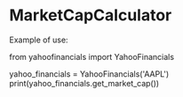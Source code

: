 # MarketCapCalculator
Example of use:

from yahoofinancials import YahooFinancials

yahoo_financials = YahooFinancials('AAPL')
print(yahoo_financials.get_market_cap())
